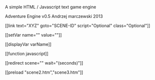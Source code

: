 A simple HTML / Javascript text game engine

Adventure Engine v0.5 Andrzej marczewski 2013

[[link text="XYZ" goto="SCENE-ID" script="Optional" class="Optional"]]

[[setVar name="" value=""]]

[[displayVar varName]]

[[function javascript]]

[[redirect scene="" wait="(seconds)"]]

[[preload "scene2.htm","scene3.htm"]]